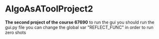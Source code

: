 # AlgoAsAToolProject2
**The second project of the course 67690**
to run the gui you should run the gui.py file you can change the global var "REFLECT_FUNC" in order to run zero shots
